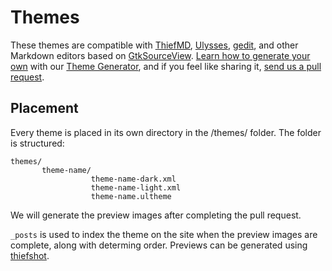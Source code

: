 # Themes

These themes are compatible with [ThiefMD](https://thiefmd.com), [Ulysses](https://ulysses.app), [gedit](https://wiki.gnome.org/Apps/Gedit), and other Markdown editors based on [GtkSourceView](https://wiki.gnome.org/Projects/GtkSourceView). [Learn how to generate your own](/howto) with our [Theme Generator](https://github.com/ThiefMD/theme-generator), and if you feel like sharing it, [send us a pull request](https://github.com/ThiefMD/themes).

## Placement

Every theme is placed in its own directory in the /themes/ folder. The folder is structured:

```
themes/
       theme-name/
                  theme-name-dark.xml
                  theme-name-light.xml
                  theme-name.ultheme
```

We will generate the preview images after completing the pull request.

`_posts` is used to index the theme on the site when the preview images are complete, along with determing order. Previews can be generated using [thiefshot](https://github.com/TwiRp/thief-screenshot).
